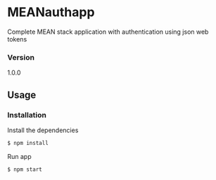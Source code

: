 # MEANauthapp

Complete MEAN stack application with authentication using json web tokens

### Version

1.0.0

## Usage

### Installation

Install the dependencies

```sh
$ npm install
```

Run app

```sh
$ npm start
```
